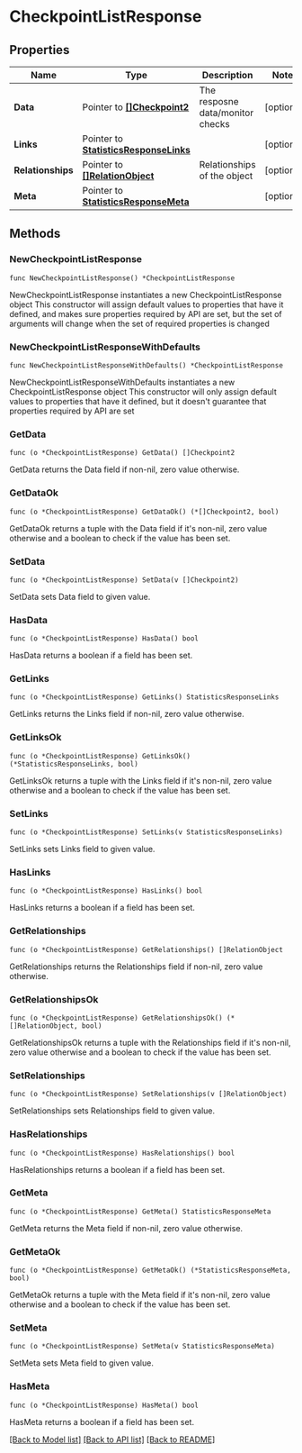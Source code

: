 # CheckpointListResponse

## Properties

Name | Type | Description | Notes
------------ | ------------- | ------------- | -------------
**Data** | Pointer to [**[]Checkpoint2**](Checkpoint2.md) | The resposne data/monitor checks | [optional] 
**Links** | Pointer to [**StatisticsResponseLinks**](StatisticsResponseLinks.md) |  | [optional] 
**Relationships** | Pointer to [**[]RelationObject**](RelationObject.md) | Relationships of the object | [optional] 
**Meta** | Pointer to [**StatisticsResponseMeta**](StatisticsResponseMeta.md) |  | [optional] 

## Methods

### NewCheckpointListResponse

`func NewCheckpointListResponse() *CheckpointListResponse`

NewCheckpointListResponse instantiates a new CheckpointListResponse object
This constructor will assign default values to properties that have it defined,
and makes sure properties required by API are set, but the set of arguments
will change when the set of required properties is changed

### NewCheckpointListResponseWithDefaults

`func NewCheckpointListResponseWithDefaults() *CheckpointListResponse`

NewCheckpointListResponseWithDefaults instantiates a new CheckpointListResponse object
This constructor will only assign default values to properties that have it defined,
but it doesn't guarantee that properties required by API are set

### GetData

`func (o *CheckpointListResponse) GetData() []Checkpoint2`

GetData returns the Data field if non-nil, zero value otherwise.

### GetDataOk

`func (o *CheckpointListResponse) GetDataOk() (*[]Checkpoint2, bool)`

GetDataOk returns a tuple with the Data field if it's non-nil, zero value otherwise
and a boolean to check if the value has been set.

### SetData

`func (o *CheckpointListResponse) SetData(v []Checkpoint2)`

SetData sets Data field to given value.

### HasData

`func (o *CheckpointListResponse) HasData() bool`

HasData returns a boolean if a field has been set.

### GetLinks

`func (o *CheckpointListResponse) GetLinks() StatisticsResponseLinks`

GetLinks returns the Links field if non-nil, zero value otherwise.

### GetLinksOk

`func (o *CheckpointListResponse) GetLinksOk() (*StatisticsResponseLinks, bool)`

GetLinksOk returns a tuple with the Links field if it's non-nil, zero value otherwise
and a boolean to check if the value has been set.

### SetLinks

`func (o *CheckpointListResponse) SetLinks(v StatisticsResponseLinks)`

SetLinks sets Links field to given value.

### HasLinks

`func (o *CheckpointListResponse) HasLinks() bool`

HasLinks returns a boolean if a field has been set.

### GetRelationships

`func (o *CheckpointListResponse) GetRelationships() []RelationObject`

GetRelationships returns the Relationships field if non-nil, zero value otherwise.

### GetRelationshipsOk

`func (o *CheckpointListResponse) GetRelationshipsOk() (*[]RelationObject, bool)`

GetRelationshipsOk returns a tuple with the Relationships field if it's non-nil, zero value otherwise
and a boolean to check if the value has been set.

### SetRelationships

`func (o *CheckpointListResponse) SetRelationships(v []RelationObject)`

SetRelationships sets Relationships field to given value.

### HasRelationships

`func (o *CheckpointListResponse) HasRelationships() bool`

HasRelationships returns a boolean if a field has been set.

### GetMeta

`func (o *CheckpointListResponse) GetMeta() StatisticsResponseMeta`

GetMeta returns the Meta field if non-nil, zero value otherwise.

### GetMetaOk

`func (o *CheckpointListResponse) GetMetaOk() (*StatisticsResponseMeta, bool)`

GetMetaOk returns a tuple with the Meta field if it's non-nil, zero value otherwise
and a boolean to check if the value has been set.

### SetMeta

`func (o *CheckpointListResponse) SetMeta(v StatisticsResponseMeta)`

SetMeta sets Meta field to given value.

### HasMeta

`func (o *CheckpointListResponse) HasMeta() bool`

HasMeta returns a boolean if a field has been set.


[[Back to Model list]](../README.md#documentation-for-models) [[Back to API list]](../README.md#documentation-for-api-endpoints) [[Back to README]](../README.md)



